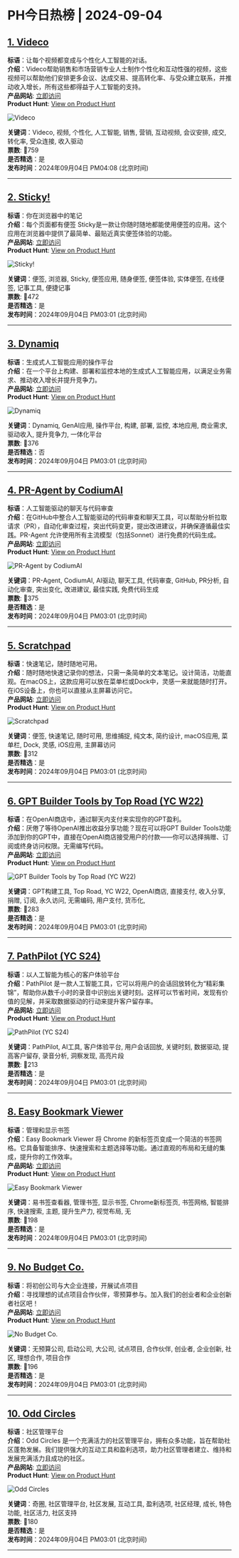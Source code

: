 # PH今日热榜 | 2024-09-04

## [1. Videco](https://www.producthunt.com/posts/videco?utm_campaign=producthunt-api&utm_medium=api-v2&utm_source=Application%3A+linewalker+%28ID%3A+135281%29)  
**标语**：让每个视频都变成与个性化人工智能的对话。  
**介绍**：Videco帮助销售和市场营销专业人士制作个性化和互动性强的视频，这些视频可以帮助他们安排更多会议、达成交易、提高转化率、与受众建立联系，并推动收入增长，所有这些都得益于人工智能的支持。  
**产品网站**: [立即访问](https://www.producthunt.com/r/WQLJWRFY4JISFW?utm_campaign=producthunt-api&utm_medium=api-v2&utm_source=Application%3A+linewalker+%28ID%3A+135281%29)  
**Product Hunt**: [View on Product Hunt](https://www.producthunt.com/posts/videco?utm_campaign=producthunt-api&utm_medium=api-v2&utm_source=Application%3A+linewalker+%28ID%3A+135281%29)  

![Videco](https://ph-files.imgix.net/cf41696b-58c3-48a0-9a2e-3431a9ed2ef3.png?auto=format&fit=crop&frame=1&h=512&w=1024)  

**关键词**：Videco, 视频, 个性化, 人工智能, 销售, 营销, 互动视频, 会议安排, 成交, 转化率, 受众连接, 收入驱动  
**票数**: 🔺759  
**是否精选**：是  
**发布时间**：2024年09月04日 PM04:08 (北京时间)  

---

## [2. Sticky!](https://www.producthunt.com/posts/sticky-66e9fd8b-21d9-478d-896d-b2304c2a5a59?utm_campaign=producthunt-api&utm_medium=api-v2&utm_source=Application%3A+linewalker+%28ID%3A+135281%29)  
**标语**：你在浏览器中的笔记  
**介绍**：每个页面都有便签 Sticky是一款让你随时随地都能使用便签的应用。这个应用在浏览器中提供了最简单、最贴近真实便签体验的功能。  
**产品网站**: [立即访问](https://www.producthunt.com/r/GKMHA2XDQHLM65?utm_campaign=producthunt-api&utm_medium=api-v2&utm_source=Application%3A+linewalker+%28ID%3A+135281%29)  
**Product Hunt**: [View on Product Hunt](https://www.producthunt.com/posts/sticky-66e9fd8b-21d9-478d-896d-b2304c2a5a59?utm_campaign=producthunt-api&utm_medium=api-v2&utm_source=Application%3A+linewalker+%28ID%3A+135281%29)  

![Sticky!](https://ph-files.imgix.net/7a49eeb4-4214-473b-99d8-06f522ec0a02.png?auto=format&fit=crop&frame=1&h=512&w=1024)  

**关键词**：便签, 浏览器, Sticky, 便签应用, 随身便签, 便签体验, 实体便签, 在线便签, 记事工具, 便捷记事  
**票数**: 🔺472  
**是否精选**：是  
**发布时间**：2024年09月04日 PM03:01 (北京时间)  

---

## [3. Dynamiq](https://www.producthunt.com/posts/dynamiq?utm_campaign=producthunt-api&utm_medium=api-v2&utm_source=Application%3A+linewalker+%28ID%3A+135281%29)  
**标语**：生成式人工智能应用的操作平台  
**介绍**：在一个平台上构建、部署和监控本地的生成式人工智能应用，以满足业务需求、推动收入增长并提升竞争力。  
**产品网站**: [立即访问](https://www.producthunt.com/r/6ZSMV2Y5MW3ML7?utm_campaign=producthunt-api&utm_medium=api-v2&utm_source=Application%3A+linewalker+%28ID%3A+135281%29)  
**Product Hunt**: [View on Product Hunt](https://www.producthunt.com/posts/dynamiq?utm_campaign=producthunt-api&utm_medium=api-v2&utm_source=Application%3A+linewalker+%28ID%3A+135281%29)  

![Dynamiq](https://ph-files.imgix.net/79606b48-ccf6-4a73-8f83-c38c3975d8b1.png?auto=format&fit=crop&frame=1&h=512&w=1024)  

**关键词**：Dynamiq, GenAI应用, 操作平台, 构建, 部署, 监控, 本地应用, 商业需求, 驱动收入, 提升竞争力, 一体化平台  
**票数**: 🔺376  
**是否精选**：否  
**发布时间**：2024年09月04日 PM03:01 (北京时间)  

---

## [4. PR-Agent by CodiumAI](https://www.producthunt.com/posts/pr-agent-by-codiumai-2?utm_campaign=producthunt-api&utm_medium=api-v2&utm_source=Application%3A+linewalker+%28ID%3A+135281%29)  
**标语**：人工智能驱动的聊天与代码审查  
**介绍**：在GitHub中整合人工智能驱动的代码审查和聊天工具，可以帮助分析拉取请求（PR），自动化审查过程，突出代码变更，提出改进建议，并确保遵循最佳实践。PR-Agent 允许使用所有主流模型（包括Sonnet）进行免费的代码生成。  
**产品网站**: [立即访问](https://www.producthunt.com/r/IBPPZNG4ALGNRT?utm_campaign=producthunt-api&utm_medium=api-v2&utm_source=Application%3A+linewalker+%28ID%3A+135281%29)  
**Product Hunt**: [View on Product Hunt](https://www.producthunt.com/posts/pr-agent-by-codiumai-2?utm_campaign=producthunt-api&utm_medium=api-v2&utm_source=Application%3A+linewalker+%28ID%3A+135281%29)  

![PR-Agent by CodiumAI](https://ph-files.imgix.net/20151ea2-f39c-4532-b9ed-12aa6e88de8d.png?auto=format&fit=crop&frame=1&h=512&w=1024)  

**关键词**：PR-Agent, CodiumAI, AI驱动, 聊天工具, 代码审查, GitHub, PR分析, 自动化审查, 突出变化, 改进建议, 最佳实践, 免费代码生成  
**票数**: 🔺375  
**是否精选**：是  
**发布时间**：2024年09月04日 PM03:01 (北京时间)  

---

## [5. Scratchpad](https://www.producthunt.com/posts/scratchpad-3?utm_campaign=producthunt-api&utm_medium=api-v2&utm_source=Application%3A+linewalker+%28ID%3A+135281%29)  
**标语**：快速笔记，随时随地可用。  
**介绍**：随时随地快速记录你的想法，只需一条简单的文本笔记。设计简洁，功能直观。在macOS上，这款应用可以放在菜单栏或Dock中，灵感一来就能随时打开。在iOS设备上，你也可以直接从主屏幕访问它。  
**产品网站**: [立即访问](https://www.producthunt.com/r/2TURDNOJQ5XL2J?utm_campaign=producthunt-api&utm_medium=api-v2&utm_source=Application%3A+linewalker+%28ID%3A+135281%29)  
**Product Hunt**: [View on Product Hunt](https://www.producthunt.com/posts/scratchpad-3?utm_campaign=producthunt-api&utm_medium=api-v2&utm_source=Application%3A+linewalker+%28ID%3A+135281%29)  

![Scratchpad](https://ph-files.imgix.net/22a5d8bb-4bdd-4cd0-a6ef-a5118b5fc353.jpeg?auto=format&fit=crop&frame=1&h=512&w=1024)  

**关键词**：便签, 快速笔记, 随时可用, 思维捕捉, 纯文本, 简约设计, macOS应用, 菜单栏, Dock, 灵感, iOS应用, 主屏幕访问  
**票数**: 🔺312  
**是否精选**：是  
**发布时间**：2024年09月04日 PM03:01 (北京时间)  

---

## [6. GPT Builder Tools by Top Road (YC W22)](https://www.producthunt.com/posts/gpt-builder-tools-by-top-road-yc-w22?utm_campaign=producthunt-api&utm_medium=api-v2&utm_source=Application%3A+linewalker+%28ID%3A+135281%29)  
**标语**：在OpenAI商店中，通过聊天内支付来实现你的GPT盈利。  
**介绍**：厌倦了等待OpenAI推出收益分享功能？现在可以将GPT Builder Tools功能添加到你的GPT中，直接在OpenAI商店接受用户的付款——你可以选择捐赠、订阅或终身访问权限。无需编写代码。  
**产品网站**: [立即访问](https://www.producthunt.com/r/ASBNLT3FYGC5GL?utm_campaign=producthunt-api&utm_medium=api-v2&utm_source=Application%3A+linewalker+%28ID%3A+135281%29)  
**Product Hunt**: [View on Product Hunt](https://www.producthunt.com/posts/gpt-builder-tools-by-top-road-yc-w22?utm_campaign=producthunt-api&utm_medium=api-v2&utm_source=Application%3A+linewalker+%28ID%3A+135281%29)  

![GPT Builder Tools by Top Road (YC W22)](https://ph-files.imgix.net/a3b61468-63a4-4faa-bcd5-792f12005dec.png?auto=format&fit=crop&frame=1&h=512&w=1024)  

**关键词**：GPT构建工具, Top Road, YC W22, OpenAI商店, 直接支付, 收入分享, 捐赠, 订阅, 永久访问, 无需编码, 用户支付, 货币化,  
**票数**: 🔺283  
**是否精选**：是  
**发布时间**：2024年09月04日 PM03:01 (北京时间)  

---

## [7. PathPilot (YC S24)](https://www.producthunt.com/posts/pathpilot-yc-s24?utm_campaign=producthunt-api&utm_medium=api-v2&utm_source=Application%3A+linewalker+%28ID%3A+135281%29)  
**标语**：以人工智能为核心的客户体验平台  
**介绍**：PathPilot 是一款人工智能工具，它可以将用户的会话回放转化为“精彩集锦”，帮助你从数千小时的录音中识别出关键时刻。这样可以节省时间，发现有价值的见解，并采取数据驱动的行动来提升客户留存率。  
**产品网站**: [立即访问](https://www.producthunt.com/r/BU4XPS2FJK3V3E?utm_campaign=producthunt-api&utm_medium=api-v2&utm_source=Application%3A+linewalker+%28ID%3A+135281%29)  
**Product Hunt**: [View on Product Hunt](https://www.producthunt.com/posts/pathpilot-yc-s24?utm_campaign=producthunt-api&utm_medium=api-v2&utm_source=Application%3A+linewalker+%28ID%3A+135281%29)  

![PathPilot (YC S24)](https://ph-files.imgix.net/075e83e4-b896-4faa-85e7-244ae7dc2274.png?auto=format&fit=crop&frame=1&h=512&w=1024)  

**关键词**：PathPilot, AI工具, 客户体验平台, 用户会话回放, 关键时刻, 数据驱动, 提高客户留存, 录音分析, 洞察发现, 高亮片段  
**票数**: 🔺213  
**是否精选**：是  
**发布时间**：2024年09月04日 PM03:01 (北京时间)  

---

## [8. Easy Bookmark Viewer](https://www.producthunt.com/posts/easy-bookmark-viewer?utm_campaign=producthunt-api&utm_medium=api-v2&utm_source=Application%3A+linewalker+%28ID%3A+135281%29)  
**标语**：管理和显示书签  
**介绍**：Easy Bookmark Viewer 将 Chrome 的新标签页变成一个简洁的书签网格。它具备智能排序、快速搜索和主题选择等功能。通过直观的布局和无缝的集成，提升你的工作效率。  
**产品网站**: [立即访问](https://www.producthunt.com/r/HRRIZ2S27XJQMV?utm_campaign=producthunt-api&utm_medium=api-v2&utm_source=Application%3A+linewalker+%28ID%3A+135281%29)  
**Product Hunt**: [View on Product Hunt](https://www.producthunt.com/posts/easy-bookmark-viewer?utm_campaign=producthunt-api&utm_medium=api-v2&utm_source=Application%3A+linewalker+%28ID%3A+135281%29)  

![Easy Bookmark Viewer](https://ph-files.imgix.net/5d8092e3-d91d-4b52-9fd1-bb3bef7c513d.png?auto=format&fit=crop&frame=1&h=512&w=1024)  

**关键词**：易书签查看器, 管理书签, 显示书签, Chrome新标签页, 书签网格, 智能排序, 快速搜索, 主题, 提升生产力, 视觉布局, 无  
**票数**: 🔺198  
**是否精选**：是  
**发布时间**：2024年09月04日 PM03:01 (北京时间)  

---

## [9. No Budget Co.](https://www.producthunt.com/posts/no-budget-co?utm_campaign=producthunt-api&utm_medium=api-v2&utm_source=Application%3A+linewalker+%28ID%3A+135281%29)  
**标语**：将初创公司与大企业连接，开展试点项目  
**介绍**：寻找理想的试点项目合作伙伴，零预算参与。加入我们的创业者和企业创新者社区吧！  
**产品网站**: [立即访问](https://www.producthunt.com/r/6AKNBMFYKSXEC7?utm_campaign=producthunt-api&utm_medium=api-v2&utm_source=Application%3A+linewalker+%28ID%3A+135281%29)  
**Product Hunt**: [View on Product Hunt](https://www.producthunt.com/posts/no-budget-co?utm_campaign=producthunt-api&utm_medium=api-v2&utm_source=Application%3A+linewalker+%28ID%3A+135281%29)  

![No Budget Co.](https://ph-files.imgix.net/ee65ce70-6038-4506-88ea-9bee4f452181.png?auto=format&fit=crop&frame=1&h=512&w=1024)  

**关键词**：无预算公司, 启动公司, 大公司, 试点项目, 合作伙伴, 创业者, 企业创新, 社区, 理想合作, 项目合作  
**票数**: 🔺196  
**是否精选**：是  
**发布时间**：2024年09月04日 PM03:01 (北京时间)  

---

## [10. Odd Circles](https://www.producthunt.com/posts/odd-circles-3?utm_campaign=producthunt-api&utm_medium=api-v2&utm_source=Application%3A+linewalker+%28ID%3A+135281%29)  
**标语**：社区管理平台  
**介绍**：Odd Circles 是一个充满活力的社区管理平台，拥有众多功能，旨在帮助社区蓬勃发展。我们提供强大的互动工具和盈利选项，助力社区管理者建立、维持和发展充满活力且成功的社区。  
**产品网站**: [立即访问](https://www.producthunt.com/r/K5QWABJ73GNZYC?utm_campaign=producthunt-api&utm_medium=api-v2&utm_source=Application%3A+linewalker+%28ID%3A+135281%29)  
**Product Hunt**: [View on Product Hunt](https://www.producthunt.com/posts/odd-circles-3?utm_campaign=producthunt-api&utm_medium=api-v2&utm_source=Application%3A+linewalker+%28ID%3A+135281%29)  

![Odd Circles](https://ph-files.imgix.net/aed540de-e3a9-44c2-9480-22fee18b3b0d.png?auto=format&fit=crop&frame=1&h=512&w=1024)  

**关键词**：奇圈, 社区管理平台, 社区发展, 互动工具, 盈利选项, 社区经理, 成长, 特色功能, 社区活力, 社区支持  
**票数**: 🔺180  
**是否精选**：是  
**发布时间**：2024年09月04日 PM03:01 (北京时间)  

---

